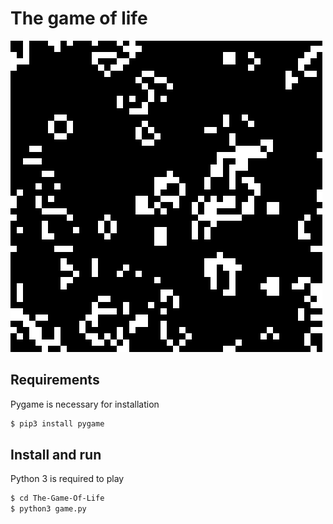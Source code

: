 # The game of life
![alt text](Images/Image.png)

## Requirements
Pygame is necessary for installation
```bash
$ pip3 install pygame
```
## Install and run
Python 3 is required to play
```bash
$ cd The-Game-Of-Life
$ python3 game.py
```